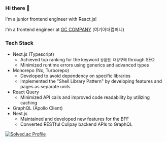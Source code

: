 ### Hi there 👋
I'm a junior frontend engineer with React.js!

I'm a frontend engineer at [GC COMPANY](https://www.yeogi.com/) (여기어때컴퍼니)

### Tech Stack
- Next.js (Typescript)
  - Achieved top ranking for the keyword `상품권 대량구매` through SEO
  - Minimized runtime errors using generics and advanced types
- Monorepo (Nx, Turborepo)
  - Developed to avoid dependency on specific libraries
  - Implemented the "Shell Library Pattern" by developing features and pages as separate units
- React Query
  - Minimized API calls and improved code readability by utilizing caching
- GraphQL (Apollo Client)
- Nest.js
  - Maintained and developed new features for the BFF
  - Converted RESTful Culipay backend APIs to GraphQL

[![Solved.ac Profile](http://mazassumnida.wtf/api/generate_badge?boj=zzamny1013)](https://solved.ac/zzamny1013)
